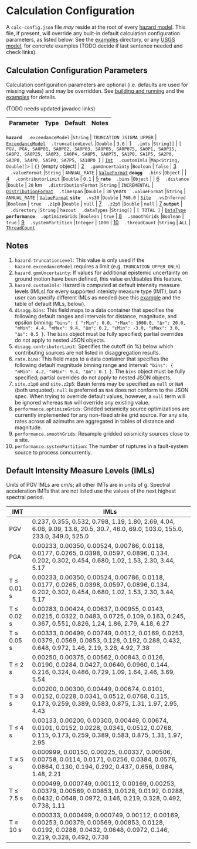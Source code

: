# Calculation Configuration

A `calc-config.json` file _may_ reside at the root of every [hazard model](hazard-model). This
file, if present, will override any built-in default calculation configuration parameters, as
listed below. See the [examples](/usgs/nshmp-haz/tree/master/etc/examples) directory, or any
[USGS model](usgs-models), for concrete examples (TODO decide if last sentence needed and check
links).

## Calculation Configuration Parameters

Calculation configuration parameters are optional (i.e. defaults are used for missing values) and
may be overridden. See [building and running](building-&-running) and the
[examples](/usgs/nshmp-haz/tree/master/etc/examples) for details.

(TODO needs updated javadoc links)

Parameter | Type | Default | Notes |
--------- | ---- | ------- | ----- |
__`hazard`__
&nbsp;&nbsp;&nbsp;`.exceedanceModel`       |`String`   | `TRUNCATION_3SIGMA_UPPER` | [`ExceedanceModel`](http://usgs.github.io/nshmp-haz/javadoc/index.html?gov/usgs/earthquake/nshmp/calc/ExceedanceModel.html)
&nbsp;&nbsp;&nbsp;`.truncationLevel`       |`Double`   | `3.0`                     | [1](notes)
&nbsp;&nbsp;&nbsp;`.imts`                  |`String[]` | `[ PGV, PGA, SA0P01, SA0P02, SA0P03, SA0P05, SA0P075, SA0P1, SA0P15, SA0P2, SA0P25, SA0P3, SA0P4, SA0P5, SA0P75, SA1P0, SA1P5, SA2P0, SA3P0, SA4P0, SA5P0, SA7P5, SA10P0 ]` | [`Imt`](http://usgs.github.io/nshmp-haz/javadoc/index.html?gov/usgs/earthquake/nshmp/gmm/Imt.html)
&nbsp;&nbsp;&nbsp;`.customImls`            |`Map<String, Double[]>`  | `{}` (empty object)     | [2](#notes)
&nbsp;&nbsp;&nbsp;`.gmmUncertainty`        |`Boolean`  | `false`                   | [3](#notes)
&nbsp;&nbsp;&nbsp;`.valueFormat`           |`String`   | `ANNUAL_RATE`             | [`ValueFormat`](http://usgs.github.io/nshmp-haz/javadoc/index.html?gov/usgs/earthquake/nshmp/calc/ValueFormat.html)
__`deagg`__
&nbsp;&nbsp;&nbsp;`.bins`                  |`Object`   |                           | [4](#notes)
&nbsp;&nbsp;&nbsp;`.contributorLimit`      |`Double`   | `0.1`                     | [5](#notes)
__`rate`__
&nbsp;&nbsp;&nbsp;`.bins`                  |`Object`   |                           | [6](#notes)
&nbsp;&nbsp;&nbsp;`.distance`              |`Double`   | `20` km
&nbsp;&nbsp;&nbsp;`.distributionFormat`    |`String`   | `INCREMENTAL`             | [`DistributionFormat`](http://usgs.github.io/nshmp-haz/javadoc/index.html?gov/usgs/earthquake/nshmp/calc/DistributionFormat.html)
&nbsp;&nbsp;&nbsp;`.timespan`              |`Double`   | `30` years
&nbsp;&nbsp;&nbsp;`.valueFormat`           |`String`   | `ANNUAL_RATE`             | [`ValueFormat`](http://usgs.github.io/nshmp-haz/javadoc/index.html?gov/usgs/earthquake/nshmp/calc/ValueFormat.html)
__`site`__
&nbsp;&nbsp;&nbsp;`.vs30`                  |`Double`   | `760.0`                   | [`Site`](http://usgs.github.io/nshmp-haz/javadoc/index.html?gov/usgs/earthquake/nshmp/calc/Site.html)
&nbsp;&nbsp;&nbsp;`.vsInferred`            |`Boolean`  | `true`
&nbsp;&nbsp;&nbsp;`.z1p0`                  |`Double`   | `null`                    | [7](#notes)
&nbsp;&nbsp;&nbsp;`.z2p5`                  |`Double`   | `null`                    | [7](#notes)
__`output`__                               |
&nbsp;&nbsp;&nbsp;`.directory`             |`String`   | `hazout`
&nbsp;&nbsp;&nbsp;`.dataTypes`             |`String[]` | `[ TOTAL ]`               | [`DataType`](http://usgs.github.io/nshmp-haz/javadoc/index.html?gov/usgs/earthquake/nshmp/calc/DataType.html)
__`performance`__
&nbsp;&nbsp;&nbsp;`.optimizeGrids`         |`Boolean`  | `true`                    | [8](#notes)
&nbsp;&nbsp;&nbsp;`.smoothGrids`           |`Boolean`  | `true`                    | [9](#notes)
&nbsp;&nbsp;&nbsp;`.systemPartition`       |`Integer`  | `1000`                    | [10](#notes)
&nbsp;&nbsp;&nbsp;`.threadCount`           |`String`   | `ALL`                     | [`ThreadCount`](http://usgs.github.io/nshmp-haz/javadoc/index.html?gov/usgs/earthquake/nshmp/calc/ThreadCount.html)

## Notes
1. `hazard.truncationLevel`: This value is only used if the `hazard.exceedanceModel` requires a
   limit (e.g. `TRUNCATION_UPPER_ONLY`)
2. `hazard.gmmUncertainty`: If values for additional epistemic uncertainty on ground motion have
   been defined, this value en/disables this feature.
3. `hazard.customImls`: Hazard is computed at default intensity measure levels (IMLs) for every
   supported intenisty measure type (IMT), but a user can specify different IMLs as needed (see
   this [example](/usgs/nshmp-haz/blob/master/etc/examples/2-custom-config/config.json) and the
   table of default IMLs, below).
4. `disagg.bins`: This field maps to a data container that specifies the following default ranges
   and intervals for distance, magnitude, and epsilon binning: `"bins": { "rMin": 0.0, "rMax":
   1000.0, "Δr": 20.0, "mMin": 4.4, "mMax": 9.4, "Δm": 0.2, "εMin": -3.0, "εMax": 3.0, "Δε": 0.5 }`.
   The `bins` object must be fully specified; partial overrides do not apply to nested JSON objects.
5. `disagg.contributorLimit`: Specifies the cutoff (in %) below which contributing sources are not
   listed in disaggregation results.
6. `rate.bins`: This field maps to a data container that specifies the following default magnitude
   binning range and interval: `"bins": { "mMin": 4.2, "mMax": 9.4, "Δm": 0.1 }`. The `bins` object
   must be fully specified; partial overrides do not apply to nested JSON objects.
7. `site.z1p0` and `site.z2p5`: Basin terms may be specified as `null` or `NaN` (both unquoted).
   `null` is preferred as `NaN` does not conform to the JSON spec. When trying to override default
   values, however, a `null` term will be ignored whereas `NaN` will override any existing value.
8. `performance.optimizeGrids`: Gridded seismicity source optimizations are currently implemented
   for any non-fixed strike grid source. For any site, rates across all azimuths are aggregated
   in tables of distance and magnitude.
9. `performance.smoothGrids`: Resample gridded seismicity sources close to a site.
10. `performance.systemPartition`: The number of ruptures in a fault-system source to process
    concurrently.

## Default Intensity Measure Levels (IMLs)

Units of PGV IMLs are cm/s; all other IMTs are in units of g. Spectral acceleration IMTs that are not listed use the values of the next highest spectral period.

IMT        | IMLs
-----------|-----
PGV        | 0.237, 0.355, 0.532, 0.798, 1.19, 1.80, 2.69, 4.04, 6.06, 9.09, 13.6, 20.5, 30.7, 46.0, 69.0, 103.0, 155.0, 233.0, 349.0, 525.0
PGA        | 0.00233, 0.00350, 0.00524, 0.00786, 0.0118, 0.0177, 0.0265, 0.0398, 0.0597, 0.0896, 0.134, 0.202, 0.302, 0.454, 0.680, 1.02, 1.53, 2.30, 3.44, 5.17
T ≤ 0.01 s | 0.00233, 0.00350, 0.00524, 0.00786, 0.0118, 0.0177, 0.0265, 0.0398, 0.0597, 0.0896, 0.134, 0.202, 0.302, 0.454, 0.680, 1.02, 1.53, 2.30, 3.44, 5.17
T ≤ 0.02 s | 0.00283, 0.00424, 0.00637, 0.00955, 0.0143, 0.0215, 0.0322, 0.0483, 0.0725, 0.109, 0.163, 0.245, 0.367, 0.551, 0.826, 1.24, 1.86, 2.79, 4.18, 6.27
T ≤ 0.05 s | 0.00333, 0.00499, 0.00749, 0.0112, 0.0169, 0.0253, 0.0379, 0.0569, 0.0853, 0.128, 0.192, 0.288, 0.432, 0.648, 0.972, 1.46, 2.19, 3.28, 4.92, 7.38
T ≤ 2 s    | 0.00250, 0.00375, 0.00562, 0.00843, 0.0126, 0.0190, 0.0284, 0.0427, 0.0640, 0.0960, 0.144, 0.216, 0.324, 0.486, 0.729, 1.09, 1.64, 2.46, 3.69, 5.54
T ≤ 3 s    | 0.00200, 0.00300, 0.00449, 0.00674, 0.0101, 0.0152, 0.0228, 0.0341, 0.0512, 0.0768, 0.115, 0.173, 0.259, 0.389, 0.583, 0.875, 1.31, 1.97, 2.95, 4.43
T ≤ 4 s    | 0.00133, 0.00200, 0.00300, 0.00449, 0.00674, 0.0101, 0.0152, 0.0228, 0.0341, 0.0512, 0.0768, 0.115, 0.173, 0.259, 0.389, 0.583, 0.875, 1.31, 1.97, 2.95
T ≤ 5 s    | 0.000999, 0.00150, 0.00225, 0.00337, 0.00506, 0.00758, 0.0114, 0.0171, 0.0256, 0.0384, 0.0576, 0.0864, 0.130, 0.194, 0.292, 0.437, 0.656, 0.984, 1.48, 2.21
T ≤ 7.5 s  | 0.000499, 0.000749, 0.00112, 0.00169, 0.00253, 0.00379, 0.00569, 0.00853, 0.0128, 0.0192, 0.0288, 0.0432, 0.0648, 0.0972, 0.146, 0.219, 0.328, 0.492, 0.738, 1.11
T ≤ 10 s   | 0.000333, 0.000499, 0.000749, 0.00112, 0.00169, 0.00253, 0.00379, 0.00569, 0.00853, 0.0128, 0.0192, 0.0288, 0.0432, 0.0648, 0.0972, 0.146, 0.219, 0.328, 0.492, 0.738
